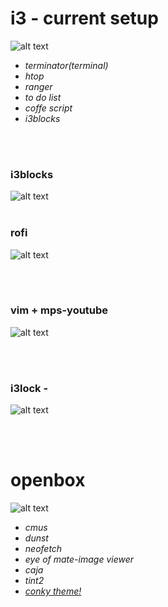 # i3 - current setup

![alt text ](https://i.imgur.com/EWBta7v.png)

* *terminator(terminal)*
* *htop*
* *ranger*
* *to do list*
* *coffe script*
* *i3blocks*

</br> </br> 

### i3blocks
![alt text](https://i.imgur.com/DrTF6MQ.png)
</br> </br>

### rofi 

![alt text](https://i.imgur.com/miCMfeL.png)

</br></br>

### vim + mps-youtube 
![alt text](https://i.imgur.com/egk4i7K.png)





</br> </br> 


### i3lock - 
![alt text ](https://i.imgur.com/tKMEAjZ.png)






</br> </br> 
# openbox
![alt text ](https://i.imgur.com/YIyS9TN.png)

* *cmus*
* *dunst*
* *neofetch*
* *eye of mate-image viewer*
* *caja* 
* *tint2* 
* *[conky theme!](https://github.com/addy-dclxvi/conky-theme-collections/tree/master/flea)*






